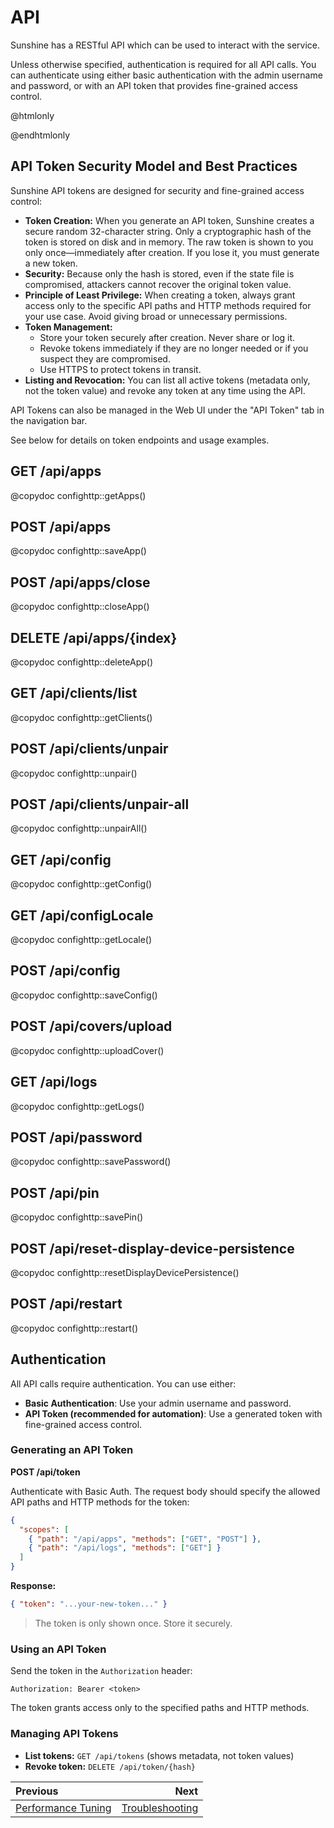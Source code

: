 # API

Sunshine has a RESTful API which can be used to interact with the service.

Unless otherwise specified, authentication is required for all API calls. You can authenticate using either basic authentication with the admin username and password, or with an API token that provides fine-grained access control.

@htmlonly
<script src="api.js"></script>
@endhtmlonly

## API Token Security Model and Best Practices

Sunshine API tokens are designed for security and fine-grained access control:

- **Token Creation:** When you generate an API token, Sunshine creates a secure random 32-character string. Only a cryptographic hash of the token is stored on disk and in memory. The raw token is shown to you only once—immediately after creation. If you lose it, you must generate a new token.
- **Security:** Because only the hash is stored, even if the state file is compromised, attackers cannot recover the original token value.
- **Principle of Least Privilege:** When creating a token, always grant access only to the specific API paths and HTTP methods required for your use case. Avoid giving broad or unnecessary permissions.
- **Token Management:**
  - Store your token securely after creation. Never share or log it.
  - Revoke tokens immediately if they are no longer needed or if you suspect they are compromised.
  - Use HTTPS to protect tokens in transit.
- **Listing and Revocation:** You can list all active tokens (metadata only, not the token value) and revoke any token at any time using the API.

API Tokens can also be managed in the Web UI under the "API Token" tab in the navigation bar.

See below for details on token endpoints and usage examples.

## GET /api/apps
@copydoc confighttp::getApps()

## POST /api/apps
@copydoc confighttp::saveApp()

## POST /api/apps/close
@copydoc confighttp::closeApp()

## DELETE /api/apps/{index}
@copydoc confighttp::deleteApp()

## GET /api/clients/list
@copydoc confighttp::getClients()

## POST /api/clients/unpair
@copydoc confighttp::unpair()

## POST /api/clients/unpair-all
@copydoc confighttp::unpairAll()

## GET /api/config
@copydoc confighttp::getConfig()


## GET /api/configLocale
@copydoc confighttp::getLocale()

## POST /api/config
@copydoc confighttp::saveConfig()

## POST /api/covers/upload
@copydoc confighttp::uploadCover()

## GET /api/logs
@copydoc confighttp::getLogs()

## POST /api/password
@copydoc confighttp::savePassword()

## POST /api/pin
@copydoc confighttp::savePin()

## POST /api/reset-display-device-persistence
@copydoc confighttp::resetDisplayDevicePersistence()

## POST /api/restart
@copydoc confighttp::restart()

## Authentication

All API calls require authentication. You can use either:
- **Basic Authentication**: Use your admin username and password.
- **API Token (recommended for automation)**: Use a generated token with fine-grained access control.

### Generating an API Token

**POST /api/token**

Authenticate with Basic Auth. The request body should specify the allowed API paths and HTTP methods for the token:

```json
{
  "scopes": [
    { "path": "/api/apps", "methods": ["GET", "POST"] },
    { "path": "/api/logs", "methods": ["GET"] }
  ]
}
```

**Response:**
```json
{ "token": "...your-new-token..." }
```
> The token is only shown once. Store it securely.

### Using an API Token

Send the token in the `Authorization` header:
```
Authorization: Bearer <token>
```

The token grants access only to the specified paths and HTTP methods.

### Managing API Tokens

- **List tokens:** `GET /api/tokens` (shows metadata, not token values)
- **Revoke token:** `DELETE /api/token/{hash}`

<div class="section_buttons">

| Previous                                    |                                  Next |
|:--------------------------------------------|--------------------------------------:|
| [Performance Tuning](performance_tuning.md) | [Troubleshooting](troubleshooting.md) |

</div>

<details style="display: none;">
  <summary></summary>
  [TOC]
</details>
